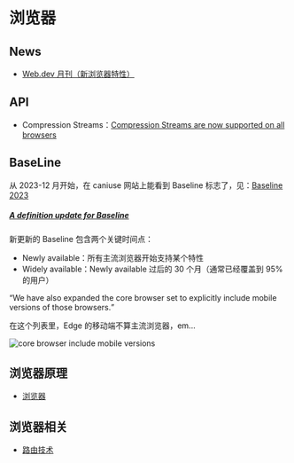 # 浏览器



## News

* [Web.dev 月刊（新浏览器特性）](/maps/_web/browser/new.html)

## API

* Compression Streams：[Compression Streams are now supported on all browsers](https://web.dev/blog/compressionstreams?hl=en)

## BaseLine

从 2023-12 月开始，在 caniuse 网站上能看到 Baseline 标志了，见：[Baseline 2023](https://web.dev/blog/baseline2023)

##### [A definition update for Baseline](https://web.dev/blog/baseline-definition-update?hl=en)

新更新的 Baseline 包含两个关键时间点：

* Newly available：所有主流浏览器开始支持某个特性
* Widely available：Newly available 过后的 30 个月（通常已经覆盖到 95% 的用户）

<q>We have also expanded the core browser set to explicitly include mobile versions of those browsers.</q>

在这个列表里，Edge 的移动端不算主流浏览器，em...

![core browser include mobile versions](https://mgear-image.oss-cn-shanghai.aliyuncs.com/image/other/20231227012228.png)

## 浏览器原理

* [浏览器](/maps/_web/browser/browser.html)

## 浏览器相关

* [路由技术](/maps/_web/browser/router.html)
